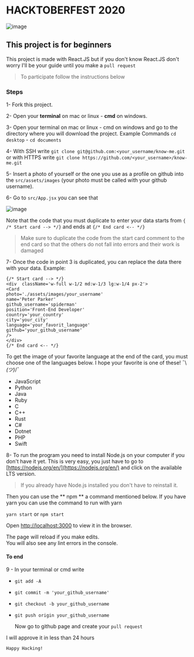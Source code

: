 # HACKTOBERFEST 2020

![image](https://res.cloudinary.com/dargjxuh5/image/upload/v1603492320/logos/HF2020_Events_640x360_Centered_k5avto.png)

## This project is for beginners

This project is made with React.JS but if you don't know React.JS don't worry I'll be your guide until you make a `pull request`

> To participate follow the instructions below

### Steps

1- Fork this project.

2- Open your **terminal** on mac or linux - **cmd** on windows.

3- Open your terminal on mac or linux - cmd on windows and go to the directory where you will download the project. Example Commands `cd desktop` - `cd documents`

4- With SSH write `git clone git@github.com:<your_username/know-me.git` or with HTTPS write `git clone https://github.com/<your_username>/know-me.git`

5- Insert a photo of yourself or the one you use as a profile on github into the `src/assets/images` (your photo must be called with your github username).

6- Go to `src/App.jsx` you can see that

![image](https://res.cloudinary.com/dargjxuh5/image/upload/v1603508270/logos/code_di6kku.png)

Note that the code that you must duplicate to enter your data starts from `{ /* Start card --> */}` and ends at `{/* End card <-- */}`

> Make sure to duplicate the code from the start card comment to the end card so that the others do not fall into errors and their work is damaged

7- Once the code in point 3 is duplicated, you can replace the data there with your data.
Example:

```
{/* Start card --> */}
<div  className='w-full w-1/2 md:w-1/3 lg:w-1/4 px-2'>
<Card
photo='./assets/images/your_username'
name='Peter Parker'
github_username='spiderman'
position='Front-End Developer'
country='your_country'
city='your_city'
language='your_favorit_language'
github='your_github_username'
/>
</div>
{/* End card <-- */}
```

To get the image of your favorite language at the end of the card, you must choose one of the languages below.
I hope your favorite is one of these! ¯\\_(ツ)_/¯

- JavaScript
- Python
- Java
- Ruby
- C
- C++
- Rust
- C#
- Dotnet
- PHP
- Swift

8- To run the program you need to install Node.js on your computer if you don't have it yet. This is very easy, you just have to go to [https://nodejs.org/en/](https://nodejs.org/en/) and click on the available LTS version.

> If you already have Node.js installed you don't have to reinstall it.

Then you can use the ** npm ** a command mentioned below. If you have yarn you can use the command to run with yarn

`yarn start` or `npm start`

Open [http://localhost:3000](http://localhost:3000) to view it in the browser.

The page will reload if you make edits.<br />
You will also see any lint errors in the console.

#### To end

9 - In your terminal or cmd write

- `git add -A`
- `git commit -m 'your_github_username'`
- `git checkout -b your_github_username`
- `git push origin your_github_username`

  Now go to github page and create your `pull request`

I will approve it in less than 24 hours

`Happy Hacking!`
